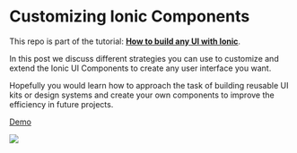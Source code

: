 # Customizing Ionic Components

This repo is part of the tutorial: [**How to build any UI with Ionic**](https://ionicthemes.com/tutorials/how-to-build-any-ui-with-ionic).

In this post we discuss different strategies you can use to customize and extend the Ionic UI Components to create any user interface you want.

Hopefully you would learn how to approach the task of building reusable UI kits or design systems and create your own components to improve the efficiency in future projects.

[Demo](https://ioniconf-2021.web.app/)

![](https://static.ionicthemes.com/freebies/customizing-ionic-components-freebie.png)
